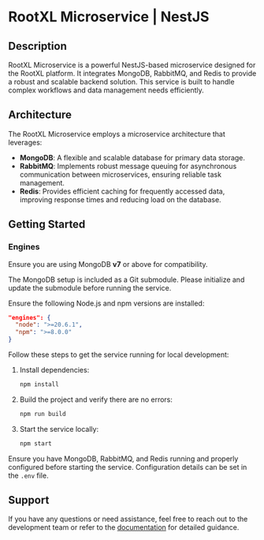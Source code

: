 # RootXL Microservice | NestJS

## Description <!-- omit in toc -->

RootXL Microservice is a powerful NestJS-based microservice designed for the RootXL platform. It integrates MongoDB, RabbitMQ, and Redis to provide a robust and scalable backend solution. This service is built to handle complex workflows and data management needs efficiently.

## Architecture

The RootXL Microservice employs a microservice architecture that leverages:

- **MongoDB**: A flexible and scalable database for primary data storage.
- **RabbitMQ**: Implements robust message queuing for asynchronous communication between microservices, ensuring reliable task management.
- **Redis**: Provides efficient caching for frequently accessed data, improving response times and reducing load on the database.

## Getting Started

### Engines

Ensure you are using MongoDB <b>v7</b> or above for compatibility.

The MongoDB setup is included as a Git submodule. Please initialize and update the submodule before running the service.

Ensure the following Node.js and npm versions are installed:

```json
"engines": {
  "node": ">=20.6.1",
  "npm": ">=8.0.0"
}
```

Follow these steps to get the service running for local development:

1. Install dependencies:
   ```bash
   npm install
   ```
2. Build the project and verify there are no errors:
   ```bash
   npm run build
   ```
3. Start the service locally:
   ```bash
   npm start
   ```

Ensure you have MongoDB, RabbitMQ, and Redis running and properly configured before starting the service. Configuration details can be set in the `.env` file.

## Support

If you have any questions or need assistance, feel free to reach out to the development team or refer to the [documentation](/docs/readme.md) for detailed guidance.
